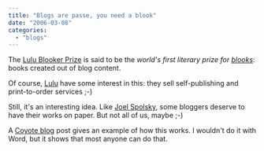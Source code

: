 ```yaml
---
title: "Blogs are passe, you need a blook"
date: "2006-03-08"
categories: 
  - "blogs"
---
```


The [Lulu Blooker Prize](http://www.lulublookerprize.com/) is said to be the _world's first literary prize for [blooks](http://lulublookerprize.typepad.com/lulu_blooker_blog/what_is_a_blook/index.html)_: books created out of blog content.

Of course, [Lulu](http://lulu.com) have some interest in this: they sell self-publishing and print-to-order services ;-)

Still, it's an interesting idea. Like [Joel Spolsky](http://www.joelonsoftware.com/AboutMe.html), some bloggers deserve to have their works on paper. But not all of us, maybe ;-)

A [Coyote blog](http://www.coyoteblog.com/coyote_blog/2005/10/archiving_coyot.html) post gives an example of how this works. I wouldn't do it with Word, but it shows that most anyone can do that.
